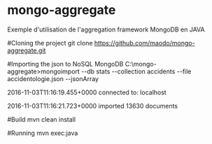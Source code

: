 # mongo-aggregate
Exemple d'utilisation de l'aggregation framework MongoDB en JAVA

#Cloning the project
git clone https://github.com/maodo/mongo-aggregate.git

#Importing the json to NoSQL MongoDB
C:\mongo-aggregate>mongoimport --db stats  --collection accidents --file accidentologie.json --jsonArray


2016-11-03T11:16:19.455+0000    connected to: localhost



2016-11-03T11:16:21.723+0000    imported 13630 documents



#Build 
mvn clean install

#Running
mvn exec:java
